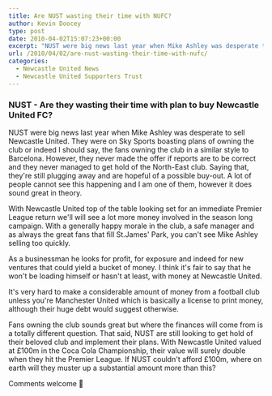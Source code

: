 ```yaml
---
title: Are NUST wasting their time with NUFC?
author: Kevin Doocey
type: post
date: 2010-04-02T15:07:23+00:00
excerpt: "NUST were big news last year when Mike Ashley was desperate to sell Newcastle United. They were on Sky Sports boasting plans of owning the club or indeed I should say, the fans owning the club in a similar style to Barcelona. However, they never made the offer if reports are to be correct and they never managed to get hold of the North-East club. Saying that, they're still plugging away and are hopeful of a possible buy-out.."
url: /2010/04/02/are-nust-wasting-their-time-with-nufc/
categories:
  - Newcastle United News
  - Newcastle United Supporters Trust
---
```


### NUST - Are they wasting their time with plan to buy Newcastle United FC?

NUST were big news last year when Mike Ashley was desperate to sell Newcastle United. They were on Sky Sports boasting plans of owning the club or indeed I should say, the fans owning the club in a similar style to Barcelona. However, they never made the offer if reports are to be correct and they never managed to get hold of the North-East club. Saying that, they're still plugging away and are hopeful of a possible buy-out. A lot of people cannot see this happening and I am one of them, however it does sound great in theory.

With Newcastle United top of the table looking set for an immediate Premier League return we'll will see a lot more money involved in the season long campaign. With a generally happy morale in the club, a safe manager and as always the great fans that fill St.James' Park, you can't see Mike Ashley selling too quickly.

As a businessman he looks for profit, for exposure and indeed for new ventures that could yield a bucket of money. I think it's fair to say that he won't be loading himself or hasn't at least, with money at Newcastle United.

It's very hard to make a considerable amount of money from a football club unless you're Manchester United which is basically a license to print money, although their huge debt would suggest otherwise.

Fans owning the club sounds great but where the finances will come from is a totally different question. That said, NUST are still looking to get hold of their beloved club and implement their plans. With Newcastle United valued at £100m in the Coca Cola Championship, their value will surely double when they hit the Premier League. If NUST couldn't afford £100m, where on earth will they muster up a substantial amount more than this?

Comments welcome 🙂
